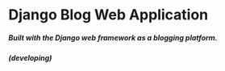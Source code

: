# Django Blog Web Application
##### Built with the Django web framework as a blogging platform.
##### (developing)
